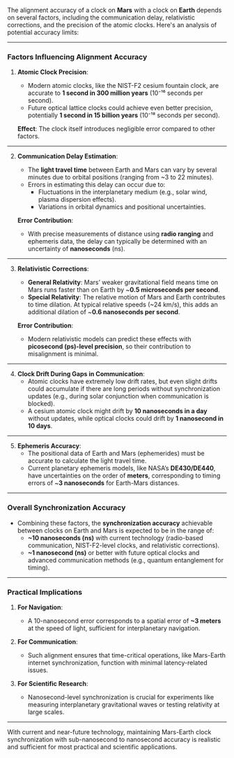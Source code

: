 The alignment accuracy of a clock on **Mars** with a clock on **Earth** depends on several factors, including the communication delay, relativistic corrections, and the precision of the atomic clocks. Here's an analysis of potential accuracy limits:

---

### **Factors Influencing Alignment Accuracy**

1. **Atomic Clock Precision**:
   - Modern atomic clocks, like the NIST-F2 cesium fountain clock, are accurate to **1 second in 300 million years** (10⁻¹⁶ seconds per second).
   - Future optical lattice clocks could achieve even better precision, potentially **1 second in 15 billion years** (10⁻¹⁸ seconds per second).

   **Effect**: The clock itself introduces negligible error compared to other factors.

---

2. **Communication Delay Estimation**:
   - The **light travel time** between Earth and Mars can vary by several minutes due to orbital positions (ranging from ~3 to 22 minutes).
   - Errors in estimating this delay can occur due to:
     - Fluctuations in the interplanetary medium (e.g., solar wind, plasma dispersion effects).
     - Variations in orbital dynamics and positional uncertainties.

   **Error Contribution**:
   - With precise measurements of distance using **radio ranging** and ephemeris data, the delay can typically be determined with an uncertainty of **nanoseconds** (ns).

---

3. **Relativistic Corrections**:
   - **General Relativity**: Mars’ weaker gravitational field means time on Mars runs faster than on Earth by ~**0.5 microseconds per second**.
   - **Special Relativity**: The relative motion of Mars and Earth contributes to time dilation. At typical relative speeds (~24 km/s), this adds an additional dilation of ~**0.6 nanoseconds per second**.

   **Error Contribution**:
   - Modern relativistic models can predict these effects with **picosecond (ps)-level precision**, so their contribution to misalignment is minimal.

---

4. **Clock Drift During Gaps in Communication**:
   - Atomic clocks have extremely low drift rates, but even slight drifts could accumulate if there are long periods without synchronization updates (e.g., during solar conjunction when communication is blocked).
   - A cesium atomic clock might drift by **10 nanoseconds in a day** without updates, while optical clocks could drift by **1 nanosecond in 10 days**.

---

5. **Ephemeris Accuracy**:
   - The positional data of Earth and Mars (ephemerides) must be accurate to calculate the light travel time.
   - Current planetary ephemeris models, like NASA’s **DE430/DE440**, have uncertainties on the order of **meters**, corresponding to timing errors of ~**3 nanoseconds** for Earth-Mars distances.

---

### **Overall Synchronization Accuracy**
- Combining these factors, the **synchronization accuracy** achievable between clocks on Earth and Mars is expected to be in the range of:
  - **~10 nanoseconds (ns)** with current technology (radio-based communication, NIST-F2-level clocks, and relativistic corrections).
  - **~1 nanosecond (ns)** or better with future optical clocks and advanced communication methods (e.g., quantum entanglement for timing).

---

### **Practical Implications**
1. **For Navigation**:
   - A 10-nanosecond error corresponds to a spatial error of **~3 meters** at the speed of light, sufficient for interplanetary navigation.

2. **For Communication**:
   - Such alignment ensures that time-critical operations, like Mars-Earth internet synchronization, function with minimal latency-related issues.

3. **For Scientific Research**:
   - Nanosecond-level synchronization is crucial for experiments like measuring interplanetary gravitational waves or testing relativity at large scales.

---

With current and near-future technology, maintaining Mars-Earth clock synchronization with sub-nanosecond to nanosecond accuracy is realistic and sufficient for most practical and scientific applications.

